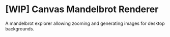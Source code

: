# [WIP] Canvas Mandelbrot Renderer

A mandelbrot explorer allowing zooming and generating images for desktop backgrounds.

